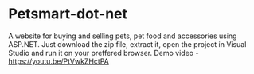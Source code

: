 # Petsmart-dot-net
A website for buying and selling pets, pet food and accessories using ASP.NET.
Just download the zip file, extract it, open the project in Visual Studio and run it on your preffered browser. 
Demo video - https://youtu.be/PtVwkZHctPA
